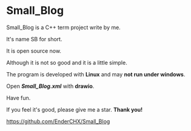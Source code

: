 # Small_Blog
Small_Blog is a C++ term project write by me.

It's name SB for short.

It is open source now.

Although it is not so good and it is a little simple.

The program is developed with **Linux** and may **not run under windows**.

Open ***Small_Blog.xml*** with __drawio__.

Have fun.

If you feel it's good, please give me a star. **Thank you!**

<https://github.com/EnderCHX/Small_Blog>
